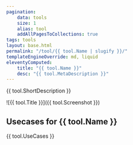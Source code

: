 ```yaml
---
pagination:
    data: tools
    size: 1
    alias: tool
    addAllPagesToCollections: true
tags: tools
layout: base.html
permalink: "/tool/{{ tool.Name | slugify }}/"
templateEngineOverride: md, liquid
eleventyComputed:
    title: "{{ tool.Name }}"
    desc: "{{ tool.MetaDescription }}"
---
```


{{ tool.ShortDescription }}

![{{ tool.Title }}]({{ tool.Screenshot }})

## Usecases for {{ tool.Name }}

{{ tool.UseCases }}